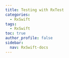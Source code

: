 ```yaml
---
title: Testing with RxTest
categories:
  - RxSwift
tags:
  - RxSwift
toc: true
author_profile: false
sidebar:
  nav: RxSwift-docs
---
```

